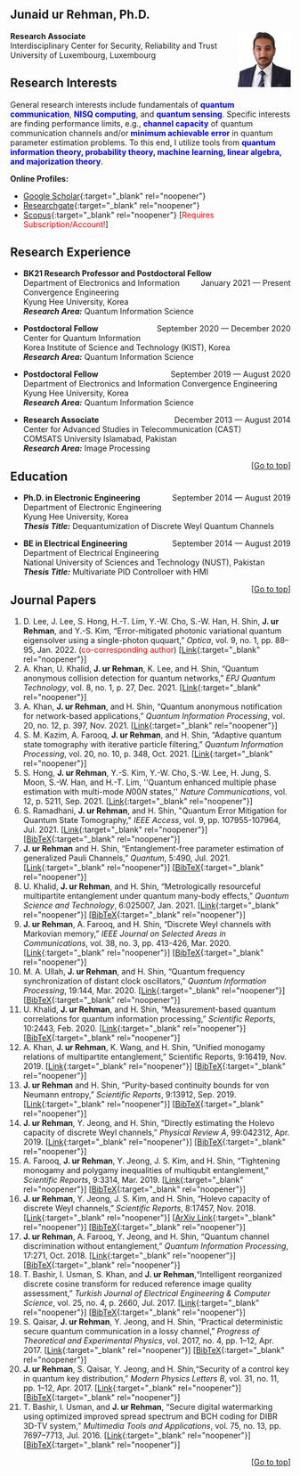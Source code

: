 ## Junaid ur Rehman, Ph.D.


**Research Associate**  <img align="right" src="files/photo.JPG" 
                                                         width = "95"
                                                         height = "100"/>  
Interdisciplinary Center for Security, Reliability and Trust  
University of Luxembourg, Luxembourg

<link rel="shortcut icon" type="image/png" href="{{ "icon.png" | prepend: site.baseurl }}" >

## Research Interests
General research interests include fundamentals of <span style="color:blue"> **quantum communication**</span>, <span style="color:blue"> **NISQ computing**</span>,  and <span style="color:blue"> **quantum sensing**</span>. Specific interests are finding performance limits, e.g., <span style="color:blue"> **channel capacity**</span> of quantum communication channels and/or <span style="color:blue"> **minimum achievable error** </span> in quantum parameter estimation problems. To this end, I utilize tools from <span style="color:blue"> **quantum information theory, probability theory, machine learning, linear algebra, and majorization theory**</span>.

**Online Profiles:**
- [Google Scholar](https://scholar.google.com/citations?user=EptCk9MAAAAJ&hl=en){:target="_blank" rel="noopener"}
- [Researchgate](https://www.researchgate.net/profile/Junaid-Ur-Rehman-3){:target="_blank" rel="noopener"}
- [Scopus](https://www.scopus.com/authid/detail.uri?authorId=57193760138){:target="_blank" rel="noopener"} [<span style="color:red">Requires Subscription/Account!</span>]

## Research Experience
- **BK21 Research Professor and Postdoctoral Fellow** <span style="float:right">January 2021 — Present</span>  
Department of Electronics and Information Convergence Engineering  
Kyung Hee University, Korea  
***Research Area:*** Quantum Information Science  

- **Postdoctoral Fellow** <span style="float:right">September 2020 — December 2020</span>  
Center for Quantum Information  
Korea Institute of Science and Technology (KIST), Korea  
***Research Area:*** Quantum Information Science  

- **Postdoctoral Fellow** <span style="float:right">September 2019 — August 2020</span>  
Department of Electronics and Information Convergence Engineering  
Kyung Hee University, Korea  
***Research Area:*** Quantum Information Science  

- **Research Associate** <span style="float:right">December 2013 — August 2014</span>  
Center for Advanced Studies in Telecommunication (CAST)   
COMSATS University Islamabad, Pakistan  
***Research Area:*** Image Processing  

<span style="float:right">[[Go to top](#junaid-ur-rehman-phd)]</span>  

## Education
- **Ph.D. in Electronic Engineering** <span style="float:right">September 2014 — August 2019</span>  
Department of Electronic Engineering  
Kyung Hee University, Korea  
***Thesis Title:*** Dequantumization of Discrete Weyl Quantum Channels

- **BE in Electrical Engineering** <span style="float:right">September 2014 — August 2019</span>  
Department of Electrical Engineering  
National University of Sciences and Technology (NUST), Pakistan  
***Thesis Title:*** Multivariate PID Controlloer with HMI


<span style="float:right">[[Go to top](#junaid-ur-rehman-phd)]</span>  

## Journal Papers

1. D. Lee, J. Lee, S. Hong, H.-T. Lim, Y.-W. Cho, S.-W. Han, H. Shin, **J. ur Rehman**, and Y.-S. Kim, “Error-mitigated photonic variational quantum eigensolver using a single-photon ququart,” *Optica*, vol. 9, no. 1, pp. 88–95, Jan. 2022. (<span style="color:red">co-corresponding author</span>) [[Link](https://www.osapublishing.org/optica/fulltext.cfm?uri=optica-9-1-88&id=468374){:target="_blank" rel="noopener"}]
2. A. Khan, U. Khalid, **J. ur Rehman**, K. Lee, and H. Shin, “Quantum anonymous collision detection for quantum networks,”
*EPJ Quantum Technology*, vol. 8, no. 1, p. 27, Dec. 2021. [[Link](https://epjquantumtechnology.springeropen.com/articles/10.1140/epjqt/s40507-021-00116-9){:target="_blank" rel="noopener"}]
2. A. Khan, **J. ur Rehman**, and H. Shin, “Quantum anonymous notification for network-based applications,” *Quantum
Information Processing*, vol. 20, no. 12, p. 397, Nov. 2021. [[Link](https://link.springer.com/article/10.1007/s11128-021-03339-y){:target="_blank" rel="noopener"}]
2. S. M. Kazim, A. Farooq, **J. ur Rehman**, and H. Shin, “Adaptive quantum state tomography with iterative particle filtering,”
*Quantum Information Processing*, vol. 20, no. 10, p. 348, Oct. 2021. [[Link](https://link.springer.com/article/10.1007/s11128-021-03267-x){:target="_blank" rel="noopener"}]
2. S. Hong, **J. ur Rehman**, Y.-S. Kim, Y.-W. Cho, S.-W. Lee, H. Jung, S. Moon, S.-W. Han, and H.-T. Lim,
''Quantum enhanced multiple phase estimation with multi-mode *N*00*N* states,'' *Nature Communications*, vol. 12, p. 5211, Sep. 2021.
[[Link](https://www.nature.com/articles/s41467-021-25451-4){:target="_blank" rel="noopener"}]
3. S. Ramadhani, **J. ur Rehman**, and H. Shin, "Quantum Error Mitigation for Quantum State Tomography," *IEEE Access*, vol. 9, pp. 107955-107964, Jul. 2021.  [[Link](https://ieeexplore.ieee.org/document/9502081){:target="_blank" rel="noopener"}] [[BibTeX](https://github.com/junaidQuantum/junaidQuantum.github.io/raw/gh-pages/files/bibs/21_RRS_Access.bib){:target="_blank" rel="noopener"}]
4. **J. ur Rehman** and H. Shin, “Entanglement-free parameter estimation of generalized Pauli Channels,” *Quantum*, 5:490, Jul. 2021.  [[Link](https://quantum-journal.org/papers/q-2021-07-01-490/){:target="_blank" rel="noopener"}] [[BibTeX](https://github.com/junaidQuantum/junaidQuantum.github.io/raw/gh-pages/files/bibs/21_RS_Qua.bib){:target="_blank" rel="noopener"}]
5. U. Khalid, **J. ur Rehman**, and H. Shin, “Metrologically resourceful multipartite entanglement under quantum many-body effects,” *Quantum Science and Technology*, 6:025007, Jan. 2021.  [[Link](https://iopscience.iop.org/article/10.1088/2058-9565/abd893){:target="_blank" rel="noopener"}] [[BibTeX](https://github.com/junaidQuantum/junaidQuantum.github.io/raw/gh-pages/files/bibs/21_KRS_QST.bib){:target="_blank" rel="noopener"}]
6. **J. ur Rehman**, A. Farooq, and H. Shin, “Discrete Weyl channels with Markovian memory,” *IEEE Journal on Selected Areas in Communications*, vol. 38, no. 3, pp. 413-426, Mar. 2020.  [[Link](https://ieeexplore.ieee.org/abstract/document/8967043){:target="_blank" rel="noopener"}] [[BibTeX](https://github.com/junaidQuantum/junaidQuantum.github.io/raw/gh-pages/files/bibs/20_RFS_JSAC.bib){:target="_blank" rel="noopener"}]
4. M. A. Ullah, **J. ur Rehman**, and H. Shin, “Quantum frequency synchronization of distant clock oscillators,” *Quantum Information Processing*, 19:144, Mar. 2020.  [[Link](https://link.springer.com/article/10.1007/s11128-020-02644-2){:target="_blank" rel="noopener"}] [[BibTeX](https://github.com/junaidQuantum/junaidQuantum.github.io/raw/gh-pages/files/bibs/20_URS_QIP.bib){:target="_blank" rel="noopener"}]
5. U. Khalid, **J. ur Rehman**, and H. Shin, “Measurement-based quantum correlations for quantum information processing,” *Scientific Reports*, 10:2443, Feb. 2020.  [[Link](https://www.nature.com/articles/s41598-020-59220-y){:target="_blank" rel="noopener"}] [[BibTeX](https://github.com/junaidQuantum/junaidQuantum.github.io/raw/gh-pages/files/bibs/20_KRS_SR.bib){:target="_blank" rel="noopener"}]
6. A. Khan, **J. ur Rehman**, K. Wang, and H. Shin, “Unified monogamy relations of multipartite entanglement,” Scientific Reports, 9:16419, Nov. 2019.  [[Link](https://www.nature.com/articles/s41598-019-52817-y){:target="_blank" rel="noopener"}] [[BibTeX](https://github.com/junaidQuantum/junaidQuantum.github.io/raw/gh-pages/files/bibs/19_KRW_SR.bib){:target="_blank" rel="noopener"}]
7. **J. ur Rehman** and H. Shin, “Purity-based continuity bounds for von Neumann entropy,” *Scientific Reports*, 9:13912, Sep. 2019.  [[Link](https://www.nature.com/articles/s41598-019-50309-7){:target="_blank" rel="noopener"}] [[BibTeX](https://github.com/junaidQuantum/junaidQuantum.github.io/raw/gh-pages/files/bibs/19_RS_SR.bib){:target="_blank" rel="noopener"}]
8. **J. ur Rehman**, Y. Jeong, and H. Shin, “Directly estimating the Holevo capacity of discrete Weyl channels,” *Physical Review A*, 99:042312, Apr. 2019.  [[Link](https://journals.aps.org/pra/abstract/10.1103/PhysRevA.99.042312){:target="_blank" rel="noopener"}] [[BibTeX](https://github.com/junaidQuantum/junaidQuantum.github.io/raw/gh-pages/files/bibs/19_RJS_PRA.bib){:target="_blank" rel="noopener"}]
9. A. Farooq, **J. ur Rehman**, Y. Jeong, J. S. Kim, and H. Shin, “Tightening monogamy and polygamy inequalities of multiqubit entanglement,” *Scientific Reports*, 9:3314, Mar. 2019.  [[Link](https://www.nature.com/articles/s41598-018-37731-z){:target="_blank" rel="noopener"}] [[BibTeX](https://github.com/junaidQuantum/junaidQuantum.github.io/raw/gh-pages/files/bibs/19_FRJ_SR.bib){:target="_blank" rel="noopener"}]
10. **J. ur Rehman**, Y. Jeong, J. S. Kim, and H. Shin, “Holevo capacity of discrete Weyl channels,” *Scientific Reports*, 8:17457, Nov. 2018.  [[Link](https://www.nature.com/articles/s41598-018-35777-7){:target="_blank" rel="noopener"}] [[ArXiv Link](https://arxiv.org/abs/2003.01942){:target="_blank" rel="noopener"}] [[BibTeX](https://github.com/junaidQuantum/junaidQuantum.github.io/raw/gh-pages/files/bibs/18_RJK_SR.bib){:target="_blank" rel="noopener"}]
11. **J. ur Rehman**, A. Farooq, Y. Jeong, and H. Shin, “Quantum channel discrimination without entanglement,” *Quantum Information Processing*, 17:271, Oct. 2018.  [[Link](https://link.springer.com/article/10.1007/s11128-018-2037-0){:target="_blank" rel="noopener"}] [[BibTeX](https://github.com/junaidQuantum/junaidQuantum.github.io/raw/gh-pages/files/bibs/18_RFJ_QIP.bib){:target="_blank" rel="noopener"}]
12. T. Bashir, I. Usman, S. Khan, and **J. ur Rehman**,“Intelligent reorganized discrete cosine transform for reduced reference image quality assessment,” *Turkish Journal of Electrical Engineering & Computer Science*, vol. 25, no. 4, p. 2660, Jul. 2017.  [[Link](https://journals.tubitak.gov.tr/elektrik/abstract.htm?id=20990){:target="_blank" rel="noopener"}] [[BibTeX](https://github.com/junaidQuantum/junaidQuantum.github.io/raw/gh-pages/files/bibs/17_BUK_TJEE.bib){:target="_blank" rel="noopener"}]
13. S. Qaisar, **J. ur Rehman**, Y. Jeong, and H. Shin, “Practical deterministic secure quantum communication in a lossy channel,” *Progress of Theoretical and Experimental Physics*, vol. 2017, no. 4, pp. 1–12, Apr. 2017.  [[Link](https://academic.oup.com/ptep/article/2017/4/041A01/3105630){:target="_blank" rel="noopener"}] [[BibTeX](https://github.com/junaidQuantum/junaidQuantum.github.io/raw/gh-pages/files/bibs/17_QRJ_PTEP.bib){:target="_blank" rel="noopener"}]
14. **J. ur Rehman**, S. Qaisar, Y. Jeong, and H. Shin,“Security of a control key in quantum key distribution,” *Modern Physics Letters B*, vol. 31, no. 11, pp. 1–12, Apr. 2017.  [[Link](https://www.worldscientific.com/doi/abs/10.1142/S0217984917501196){:target="_blank" rel="noopener"}] [[BibTeX](https://github.com/junaidQuantum/junaidQuantum.github.io/raw/gh-pages/files/bibs/17_RQJ_MPLB.bib){:target="_blank" rel="noopener"}]
15. T. Bashir, I. Usman, and **J. ur Rehman**, “Secure digital watermarking using optimized improved spread spectrum and BCH coding for DIBR 3D-TV system,” *Multimedia Tools and Applications*, vol. 75, no. 13, pp. 7697–7713, Jul. 2016.  [[Link](https://link.springer.com/article/10.1007/s11042-015-2689-z){:target="_blank" rel="noopener"}] [[BibTeX](https://github.com/junaidQuantum/junaidQuantum.github.io/raw/gh-pages/files/bibs/16_BUR_MTA.bib){:target="_blank" rel="noopener"}]

<span style="float:right">[[Go to top](#junaid-ur-rehman-phd)]</span>  
